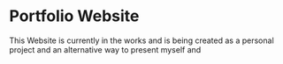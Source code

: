 <h1>Portfolio Website</h1>
This Website is currently in the works and is being created as a personal project and an alternative way to present myself and 
